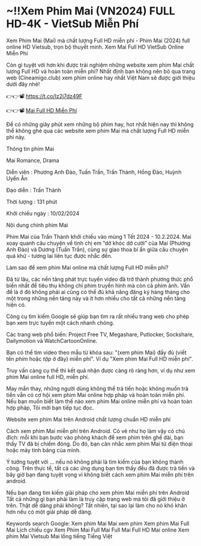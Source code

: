 # ~!!Xem Phim Mai (VN2024) FULL HD-4K - VietSub Miễn Phí

Xem Phim Mai (Mai) mà chất lượng Full HD miễn phí - Phim Mai (2024) full online HD Vietsub, trọn bộ thuyết minh. Xem Mai Full HD VietSub Online Miễn Phí

Còn gì tuyệt vời hơn khi được trải nghiệm những website xem phim Mai chất lượng Full HD và hoàn toàn miễn phí? Nhất định bạn không nên bỏ qua trang web (Cineamigo.club) xem phim online hay nhất Việt Nam sẽ được giới thiệu dưới đây nhé!

👉👉📽️ https://t.co/Iz2j7dz49F

👉👉📽️ [Mai Full HD Miễn Phí](https://cineamigo.club/vi/1210973/mai.html)

Để có những giây phút xem những bộ phim hay, hot nhất hiện nay thì không thể không ghé qua các website xem phim Mai mà chất lượng Full HD miễn phí này.

Thông tin phim Mai

Mai
Romance, Drama

Diễn viên : Phương Anh Đào, Tuấn Trần, Trấn Thành, Hồng Đào, Huỳnh Uyển Ân

Đạo diễn : Trấn Thành

Thời lượng : 131 phút

Khởi chiếu ngày : 10/02/2024

Nội dung chính phim Mai

Phim Mai của Trấn Thành khởi chiếu vào mùng 1 Tết 2024 - 10.2.2024. Mai xoay quanh câu chuyện về tình chị em “dở khóc dở cười” của Mai (Phương Anh Đào) và Dương (Tuấn Trần), cùng sự giao thoa bí ẩn giữa câu chuyện quá khứ - tương lai liên tục được nhắc đến.


Làm sao để xem phim Mai online mà chất lượng Full HD miễn phí?

Đã từ lâu, các nền tảng phát trực tuyến video đã trở thành phương thức phổ biến nhất để tiêu thụ không chỉ phim truyền hình mà còn cả phim ảnh. Vấn đề là ở đó không phải ai cũng có thể đủ khả năng đăng ký hàng tháng cho một trong những nền tảng này và ít hơn nhiều cho tất cả những nền tảng hiện có.

Công cụ tìm kiếm Google sẽ giúp bạn tìm ra rất nhiều trang web cho phép bạn xem trực tuyến một cách nhanh chóng.

Các trang web phổ biến: Project Free TV, Megashare, Putlocker, Sockshare, Dailymotion và WatchCartoonOnline.

Bạn có thể tìm video theo mẫu từ khóa sau: "(xem phim Mai) đầy đủ (viết tên *phim* hoặc *tập* ở đây) miễn phí". Ví dụ "Xem phim Mai Full HD miễn phí".

Truy vấn càng cụ thể thì kết quả nhận được càng rõ ràng hơn, ví dụ như xem phim Mai online full HD, miễn phí.

May mắn thay, những người dùng không thể trả tiền hoặc không muốn trả tiền vẫn có cơ hội xem phim Mai online hợp pháp và hoàn toàn miễn phí. Nếu bạn muốn biết làm thế nào xem phim Mai online miễn phí và hoàn toàn hợp pháp, Tôi mời bạn tiếp tục đọc.

Website xem phim Mai trên Android chất lượng chuẩn HD miễn phí

Cách xem phim Mai miễn phí trên Android. Có vẻ như họ làm vậy có chủ đích: mỗi khi bạn bước vào phòng khách để xem phim trên ghế dài, bạn thấy TV đã bị chiếm đóng. Do đó, bạn cân nhắc xem phim Mai từ điện thoại hoặc máy tính bảng của mình.

Ý tưởng tuyệt vời ... nếu nó không phải là tìm kiếm của bạn không thành công. Trên thực tế, tất cả các ứng dụng bạn tìm thấy đều đã được trả tiền và bây giờ bạn đang tuyệt vọng vì không biết cách xem phim Mai miễn phí trên android.

Nếu bạn đang tìm kiếm giải pháp cho xem phim Mai miễn phí trên Android Tất cả những gì bạn phải làm là truy cập trang web mà tôi đã giới thiệu ở trên. Thật dễ dàng phải không? Tất nhiên, tại sao lại làm cho nó khó khăn hơn nếu có một giải pháp dễ dàng.

Keywords search Google:
Xem phim Mai
Mai xem phim
Xem phim Mai Full
Mai Lịch chiếu cgv
Xem Phim Mai Full
Mai Full
Mai Full HD
Mai online
Xem phim Mai Vietsub
Mai lồng tiếng Tiếng Việt
